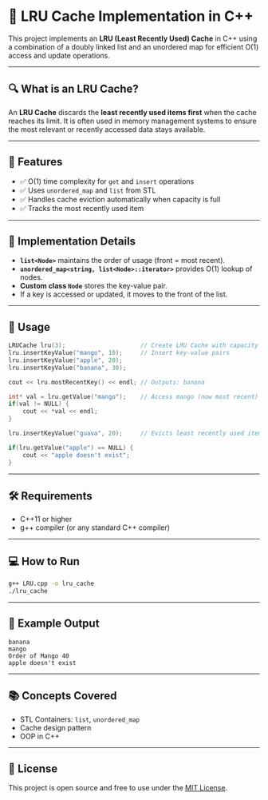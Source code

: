 
# 🧠 LRU Cache Implementation in C++

This project implements an **LRU (Least Recently Used) Cache** in C++ using a combination of a doubly linked list and an unordered map for efficient O(1) access and update operations.

---

## 🔍 What is an LRU Cache?

An **LRU Cache** discards the **least recently used items first** when the cache reaches its limit. It is often used in memory management systems to ensure the most relevant or recently accessed data stays available.

---

## 📂 Features

- ✅ O(1) time complexity for `get` and `insert` operations
- ✅ Uses `unordered_map` and `list` from STL
- ✅ Handles cache eviction automatically when capacity is full
- ✅ Tracks the most recently used item

---

## 🧱 Implementation Details

- **`list<Node>`** maintains the order of usage (front = most recent).
- **`unordered_map<string, list<Node>::iterator>`** provides O(1) lookup of nodes.
- **Custom class `Node`** stores the key-value pair.
- If a key is accessed or updated, it moves to the front of the list.

---

## 🚀 Usage

```cpp
LRUCache lru(3);                     // Create LRU Cache with capacity 3
lru.insertKeyValue("mango", 10);     // Insert key-value pairs
lru.insertKeyValue("apple", 20);
lru.insertKeyValue("banana", 30);

cout << lru.mostRecentKey() << endl; // Outputs: banana

int* val = lru.getValue("mango");    // Access mango (now most recent)
if(val != NULL) {
    cout << *val << endl;
}

lru.insertKeyValue("guava", 20);     // Evicts least recently used item

if(lru.getValue("apple") == NULL) {
    cout << "apple doesn't exist";
}
```

---

## 🛠️ Requirements

- C++11 or higher
- g++ compiler (or any standard C++ compiler)

---

## 💻 How to Run

```bash
g++ LRU.cpp -o lru_cache
./lru_cache
```

---

## 📌 Example Output

```
banana
mango
Order of Mango 40
apple doesn't exist
```

---

## 📚 Concepts Covered

- STL Containers: `list`, `unordered_map`
- Cache design pattern
- OOP in C++

---

## 📃 License

This project is open source and free to use under the [MIT License](https://opensource.org/licenses/MIT).

